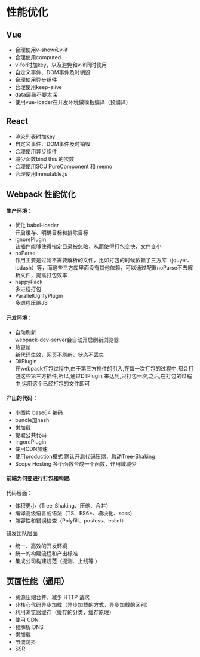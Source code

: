 # 性能优化

## Vue

- 合理使用v-show和v-if
- 合理使用computed
- v-for时加key，以及避免和v-if同时使用
- 自定义事件、DOM事件及时销毁
- 合理使用异步组件
- 合理使用keep-alive
- data层级不要太深
- 使用vue-loader在开发环境做模板编译（预编译）

## React

- 渲染列表时加key
- 自定义事件、DOM事件及时销毁
- 合理使用异步组件
- 减少函数bind this 的次数
- 合理使用SCU PureComponent 和 memo
- 合理使用Immutable.js

## Webpack 性能优化

#### 生产环境：
- 优化 babel-loader  
  开启缓存、明确目标和排除目标
- ignorePlugin  
  该插件能够使得指定目录被忽略，从而使得打包变快，文件变小
- noParse  
  作用主要是过滤不需要解析的文件，比如打包的时候依赖了三方库（jquyer、lodash）等，而这些三方库里面没有其他依赖，可以通过配置noParse不去解析文件，提高打包效率
- happyPack  
  多进程打包
- ParallelUglifyPlugin  
  多进程压缩JS

#### 开发环境：
- 自动刷新  
  webpack-dev-server会自动开启刷新浏览器
- 热更新  
  新代码生效，网页不刷新，状态不丢失
- DllPlugin  
  在webpack打包过程中,由于第三方插件的引入,在每一次打包的过程中,都会打包这些第三方插件,所以,通过DllPlugin,来达到,只打包一次,之后,在打包的过程中,运用这个已经打包的文件即可

#### 产出的代码：
- 小图片 base64 编码
- bundle加hash
- 懒加载
- 提取公共代码
- IngorePlugin
- 使用CDN加速
- 使用production模式
  默认开启代码压缩，启动Tree-Shaking
- Scope Hosting
  多个函数合成一个函数，作用域减少

#### 前端为何要进行打包和构建:
代码层面：
- 体积更小（Tree-Shaking、压缩、合并）
- 编译高级语言或语法（TS、ES6+、模块化、scss）
- 兼容性和错误检查（Polyfill、postcss、eslint）  

研发团队层面
- 统一、高效的开发环境
- 统一的构建流程和产出标准
- 集成公司构建规范（提测、上线等 ）


## 页面性能（通用）
- 资源压缩合并，减少 HTTP 请求
- 非核心代码异步加载（异步加载的方式，异步加载的区别）
- 利用浏览器缓存（缓存的分类，缓存原理）
- 使用 CDN
- 预解析 DNS
- 懒加载
- 节流防抖
- SSR
